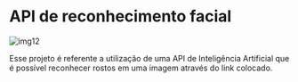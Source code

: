 # API de reconhecimento facial  

![img12](https://user-images.githubusercontent.com/59001768/116494052-693aca80-a876-11eb-8102-a4be6301d311.jpg)

Esse projeto é referente a utilização de uma API de Inteligência Artificial que é possível reconhecer rostos em uma imagem através do link colocado.



